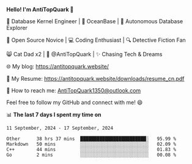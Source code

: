
**Hello! I'm AntiTopQuark 👋**

🔧 Database Kernel Engineer | 🌊 OceanBase | 🤖 Autonomous Database Explorer

🌱 Open Source Novice | 💻 Coding Enthusiast | 🔍 Detective Fiction Fan

😸 Cat Dad x2 | 🎉 @AntiTopQuark | ✨ Chasing Tech & Dreams

🌐 My blog: https://antitopquark.website/

📄 My Resume: https://antitopquark.website/downloads/resume_cn.pdf

📧 How to reach me: AntiTopQuark1350@outlook.com

Feel free to follow my GitHub and connect with me! 😄

📊 **The last 7 days I spent my time on** 

<!--START_SECTION:waka-->
```text
11 September, 2024 - 17 September, 2024

Other      38 hrs 37 mins  ████████████████████████░   95.99 % 
Markdown   50 mins         ░░░░░░░░░░░░░░░░░░░░░░░░░   02.09 % 
C++        44 mins         ░░░░░░░░░░░░░░░░░░░░░░░░░   01.83 % 
Go         2 mins          ░░░░░░░░░░░░░░░░░░░░░░░░░   00.08 %
```
<!--END_SECTION:waka-->


